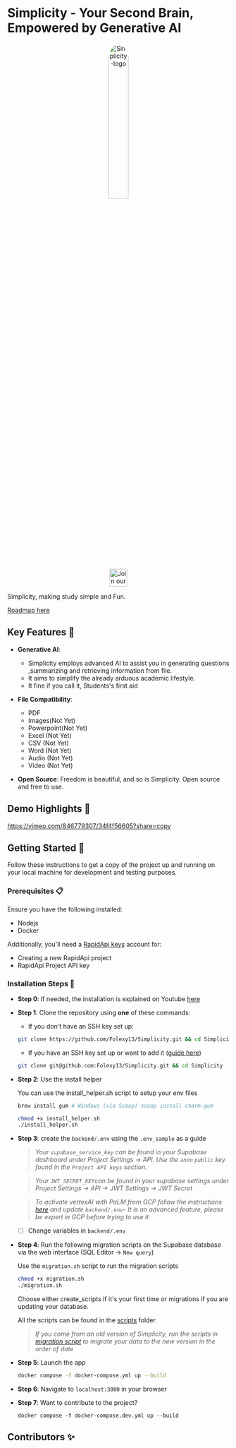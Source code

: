 # Simplicity - Your Second Brain, Empowered by Generative AI

<div align="center">
    <img src="./logo.png" alt="Simplicity-logo" width="30%"  style="border-radius: 50%; padding-bottom: 20px"/>
</div>

<div align="center">
<a href="https://discord.gg/HUpRgp2HG8">
  <img src="https://img.shields.io/badge/discord-join%20chat-blue.svg" alt="Join our Discord" height="40">
</a>
</div>

Simplicity, making study simple and Fun.

[Roadmap here](https://brain.Simplicity.app)

## Key Features 🎯

- **Generative AI**:

  - Simplicity employs advanced AI to assist you in generating questions ,summarizing and retrieving information from file.
  - It aims to simplify the already arduous academic lifestyle.
  - It fine if you call it, Students's first aid

- **File Compatibility**:
  - PDF
  - Images(Not Yet)
  - Powerpoint(Not Yet)
  - Excel (Not Yet)
  - CSV (Not Yet)
  - Word (Not Yet)
  - Audio (Not Yet)
  - Video (Not Yet)
- **Open Source**: Freedom is beautiful, and so is Simplicity. Open source and free to use.

## Demo Highlights 🎥

https://vimeo.com/846779307/34f4f56605?share=copy

## Getting Started 🚀

Follow these instructions to get a copy of the project up and running on your local machine for development and testing purposes.


### Prerequisites 📋

Ensure you have the following installed:

- Nodejs
- Docker

Additionally, you'll need a [RapidApi keys](https://rapidapi.com/hub) account for:

- Creating a new RapidApi project
- RapidApi Project API key

### Installation Steps 💽

- **Step 0**: If needed, the installation is explained on Youtube [here](https://youtu.be/rC-s4QdfY80)

- **Step 1**: Clone the repository using **one** of these commands:

  - If you don't have an SSH key set up:

  ```bash
  git clone https://github.com/Folexy13/Simplicity.git && cd Simplicity
  ```

  - If you have an SSH key set up or want to add it ([guide here](https://docs.github.com/en/authentication/connecting-to-github-with-ssh/adding-a-new-ssh-key-to-your-github-account))

  ```bash
  git clone git@github.com:Folexy13/Simplicity.git && cd Simplicity
  ```

- **Step 2**: Use the install helper

  You can use the install_helper.sh script to setup your env files

  ```bash
  brew install gum # Windows (via Scoop) scoop install charm-gum

  chmod +x install_helper.sh
  ./install_helper.sh
  ```

- **Step 3**: create the `backend/.env` using the `.env_sample` as a guide

  > _Your `supabase_service_key` can be found in your Supabase dashboard under Project Settings -> API. Use the `anon` `public` key found in the `Project API keys` section._

  > _Your `JWT_SECRET_KEY`can be found in your supabase settings under Project Settings -> API -> JWT Settings -> JWT Secret_

  > _To activate vertexAI with PaLM from GCP follow the instructions [here](https://python.langchain.com/en/latest/modules/models/llms/integrations/google_vertex_ai_palm.html) and update `backend/.env`- It is an advanced feature, please be expert in GCP before trying to use it_

  - [ ] Change variables in `backend/.env`

- **Step 4**: Run the following migration scripts on the Supabase database via the web interface (SQL Editor -> `New query`)

  Use the `migration.sh` script to run the migration scripts

  ```bash
  chmod +x migration.sh
  ./migration.sh
  ```

  Choose either create_scripts if it's your first time or migrations if you are updating your database.

  All the scripts can be found in the [scripts](scripts/) folder

  > _If you come from an old version of Simplicity, run the scripts in [migration script](scripts/) to migrate your data to the new version in the order of date_

- **Step 5**: Launch the app

  ```bash
  docker compose -f docker-compose.yml up --build
  ```

- **Step 6**: Navigate to `localhost:3000` in your browser

- **Step 7**: Want to contribute to the project?

  ```
  docker compose -f docker-compose.dev.yml up --build
  ```

## Contributors ✨
